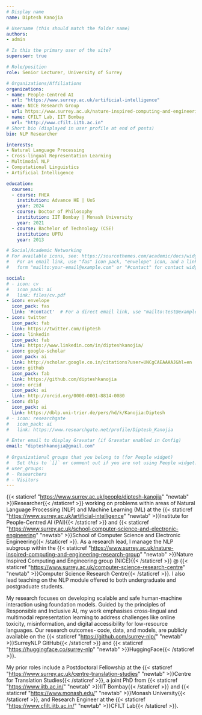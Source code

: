 ```yaml
---
# Display name
name: Diptesh Kanojia

# Username (this should match the folder name)
authors:
- admin 

# Is this the primary user of the site?
superuser: true

# Role/position
role: Senior Lecturer, University of Surrey

# Organizations/Affiliations
organizations:
- name: People-Centred AI
  url: "https://www.surrey.ac.uk/artificial-intelligence"
- name: NICE Research Group
  url: https://www.surrey.ac.uk/nature-inspired-computing-and-engineering-research-group/natural-language-processing
- name: CFILT Lab, IIT Bombay
  url: "http://www.cfilt.iitb.ac.in"
# Short bio (displayed in user profile at end of posts)
bio: NLP Researcher 

interests:
- Natural Language Processing 
- Cross-lingual Representation Learning
- Multimodal NLP
- Computational Linguistics
- Artificial Intelligence

education:
  courses:
  - course: FHEA
    institution: Advance HE | UoS
    year: 2024
  - course: Doctor of Philosophy
    institution: IIT Bombay | Monash University
    year: 2021
  - course: Bachelor of Technology (CSE)
    institution: UPTU
    year: 2013

# Social/Academic Networking
# For available icons, see: https://sourcethemes.com/academic/docs/widgets/#icons
#   For an email link, use "fas" icon pack, "envelope" icon, and a link in the
#   form "mailto:your-email@example.com" or "#contact" for contact widget.

social:
# - icon: cv
#   icon_pack: ai
#   link: files/cv.pdf
- icon: envelope
  icon_pack: fas
  link: '#contact'  # For a direct email link, use "mailto:test@example.org".
- icon: twitter
  icon_pack: fab
  link: https://twitter.com/diptesh
- icon: linkedin
  icon_pack: fab
  link: https://www.linkedin.com/in/dipteshkanojia/
- icon: google-scholar
  icon_pack: ai
  link: http://scholar.google.co.in/citations?user=UNCgCAEAAAAJ&hl=en
- icon: github
  icon_pack: fab
  link: https://github.com/dipteshkanojia
- icon: orcid
  icon_pack: ai
  link: http://orcid.org/0000-0001-8814-0080
- icon: dblp
  icon_pack: ai
  link: https://dblp.uni-trier.de/pers/hd/k/Kanojia:Diptesh
# - icon: researchgate
#   icon_pack: ai
#   link: https://www.researchgate.net/profile/Diptesh_Kanojia

# Enter email to display Gravatar (if Gravatar enabled in Config)
email: "dipteshkanojia@gmail.com"
  
# Organizational groups that you belong to (for People widget)
#   Set this to `[]` or comment out if you are not using People widget.  
# user_groups:
# - Researchers
# - Visitors
---
```

{{< staticref "https://www.surrey.ac.uk/people/diptesh-kanojia" "newtab" >}}Researcher{{< /staticref >}} working on problems within areas of Natural Language Processing (NLP) and Machine Learning (ML) at the {{< staticref "https://www.surrey.ac.uk/artificial-intelligence" "newtab" >}}Institute for People-Centred AI (PAI){{< /staticref >}} and {{< staticref "https://www.surrey.ac.uk/school-computer-science-and-electronic-engineering" "newtab" >}}School of Computer Science and Electronic Engineering{{< /staticref >}}. As a research lead, I manage the NLP subgroup within the {{< staticref "https://www.surrey.ac.uk/nature-inspired-computing-and-engineering-research-group" "newtab" >}}Nature Inspired Computing and Engineering group (NICE){{< /staticref >}} @ {{< staticref "https://www.surrey.ac.uk/computer-science-research-centre" "newtab" >}}Computer Science Research Centre{{< /staticref >}}. I also lead teaching on the NLP module offered to both undergraduate and postgraduate students. 

My research focuses on developing scalable and safe human-machine interaction using foundation models. Guided by the principles of Responsible and Inclusive AI, my work emphasises cross-lingual and multimodal representation learning to address challenges like online toxicity, misinformation, and digital accessibility for low-resource languages. Our research outcomes- code, data, and models, are publicly available on the {{< staticref "https://github.com/surrey-nlp/" "newtab" >}}SurreyNLP GitHub{{< /staticref >}} and  {{< staticref "https://huggingface.co/surrey-nlp" "newtab" >}}HuggingFace{{< /staticref >}}.

My prior roles include a Postdoctoral Fellowship at the {{< staticref "https://www.surrey.ac.uk/centre-translation-studies" "newtab" >}}Centre for Translation Studies{{< /staticref >}}, a joint PhD from {{< staticref "https://www.iitb.ac.in/" "newtab" >}}IIT Bombay{{< /staticref >}} and {{< staticref "https://www.monash.edu/" "newtab" >}}Monash University{{< /staticref >}}, and Research Engineer at the {{< staticref "https://www.cfilt.iitb.ac.in/" "newtab" >}}CFILT Lab{{< /staticref >}}.